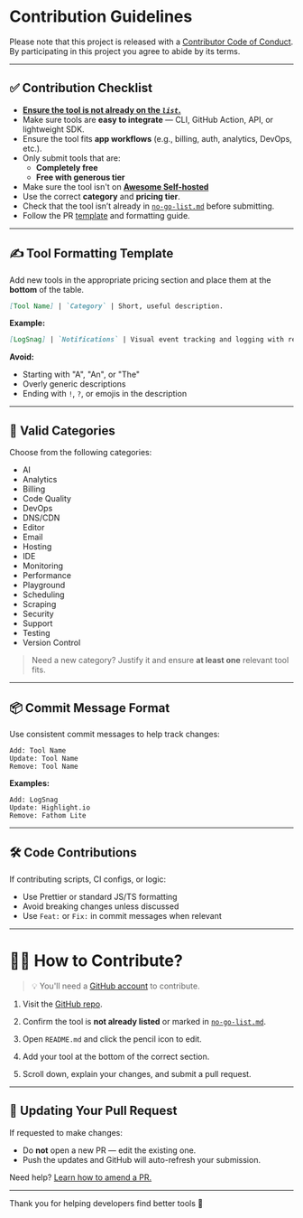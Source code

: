 # Contribution Guidelines

Please note that this project is released with a [Contributor Code of Conduct](code-of-conduct.md). By participating in this project you agree to abide by its terms.

---

## ✅ Contribution Checklist

- <ins>**Ensure the tool is not already on the [***`list`***](README.md).**</ins>
- Make sure tools are **easy to integrate** — CLI, GitHub Action, API, or lightweight SDK.  
- Ensure the tool fits **app workflows** (e.g., billing, auth, analytics, DevOps, etc.).  
- Only submit tools that are:
  - **Completely free**
  - **Free with generous tier**
- Make sure the tool isn't on [**Awesome Self-hosted**](https://github.com/awesome-selfhosted/awesome-selfhosted)
- Use the correct **category** and **pricing tier**.
- Check that the tool isn’t already in [`no-go-list.md`](no-go-list.md) before submitting.
- Follow the PR [template](.github/PULL_REQUEST_TEMPLATE.md) and formatting guide.

---

## ✍️ Tool Formatting Template

Add new tools in the appropriate pricing section and place them at the **bottom** of the table.

```md
[Tool Name] | `Category` | Short, useful description.
```

**Example:**
```md
[LogSnag] | `Notifications` | Visual event tracking and logging with real-time UI.
```

**Avoid:**
- Starting with "A", "An", or "The"
- Overly generic descriptions
- Ending with `!`, `?`, or emojis in the description

---

## 🧩 Valid Categories

Choose from the following categories:

- AI
- Analytics
- Billing
- Code Quality
- DevOps
- DNS/CDN
- Editor
- Email
- Hosting
- IDE
- Monitoring
- Performance
- Playground
- Scheduling
- Scraping
- Security
- Support
- Testing
- Version Control

> Need a new category? Justify it and ensure **at least one** relevant tool fits.

---

## 📦 Commit Message Format

Use consistent commit messages to help track changes:

```console
Add: Tool Name  
Update: Tool Name  
Remove: Tool Name
```

**Examples:**
```console
Add: LogSnag  
Update: Highlight.io  
Remove: Fathom Lite
```

---

## 🛠 Code Contributions

If contributing scripts, CI configs, or logic:

- Use Prettier or standard JS/TS formatting  
- Avoid breaking changes unless discussed  
- Use `Feat:` or `Fix:` in commit messages when relevant

---

# 🙋‍♂️ How to Contribute?

> 💡 You'll need a [GitHub account](https://github.com/join) to contribute.

1. Visit the [GitHub repo](https://github.com/mathewlewallen/awesome-free-tools).
2. Confirm the tool is **not already listed** or marked in [`no-go-list.md`](no-go-list.md).
3. Open `README.md` and click the pencil icon to edit.

4. Add your tool at the bottom of the correct section.
5. Scroll down, explain your changes, and submit a pull request.

---

## 🔄 Updating Your Pull Request

If requested to make changes:
- Do **not** open a new PR — edit the existing one.
- Push the updates and GitHub will auto-refresh your submission.

Need help? [Learn how to amend a PR.](https://github.com/RichardLitt/knowledge/blob/master/github/amending-a-commit-guide.md)

---

Thank you for helping developers find better tools 🚀
